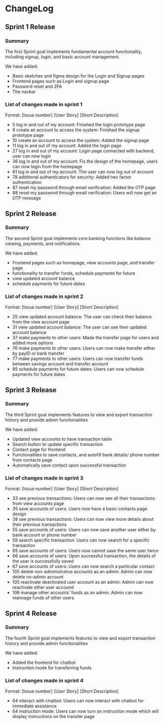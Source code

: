 # ChangeLog
## Sprint 1 Release
### Summary

The first Sprint goal implements fundamental account functionality, including signup, login, and basic account management.

We have added:

* Basic sketches and figma design for the Login and Signup pages
* Frontend pages such as Login and signup page
* Password reset and 2FA
* The navbar
  
### List of changes made in sprint 1
Format: [Issue number] [User Story] [Short Description]
* 5 log in and out of my account: Finished the login prototype page
* 6 create an account to access the system: Finished the signup prototype page
* 10 create an account to access the system: Added the signup page
* 11 log in and out of my account: Added the login page
* 27 log in and out of my account: Login page connected with backend, user can now login
* 36 log in and out of my account: Fix the design of the homepage, users can now login from the homepage
* 61 log in and out of my account: The user can now log out of account
* 78 additional authenticators for security: Added two factor authentication
* 87 reset my password through email verification: Added the OTP page
* 88 reset my password through email verification: Users will now get an OTP message

## Sprint 2 Release
### Summary

The second Sprint goal implements core banking functions like balance viewing, payments, and notifications.

We have added:

* Frontend pages such as homepage, view accounts page, and transfer page
* functionality to transfer funds, schedule payments for future
* view updated account balance
* schedule payments for future dates
  
### List of changes made in sprint 2
Format: [Issue number] [User Story] [Short Description]
* 25 view updated account balance: The user can check their balance from the view account page
* 31 view updated account balance: The user can see their updated account balance
* 37 make payments to other users: Made the transfer page for users and added more options
* 76 make payments to other users: Users can now make transfer either by payID or bank transfer
* 77 make payments to other users: Users can now transfer funds between savings account and transfer account
* 85 schedule payments for future dates: Users can now schedule payments for future dates

## Sprint 3 Release
### Summary

The third Sprint goal implements features to view and export transaction history and provide admin functionalities

We have added:

* Updated view accounts to have transaction table
* Search button to update specific transaction
* Contact page for frontend
* Functionalities to save contacts, and autofill bank details/ phone number from contacts page
* Automatically save contact upon successful transaction

### List of changes made in sprint 3
Format: [Issue number] [User Story] [Short Description]
* 33 see previous transactions: Users can now see all their transactions from view accounts page
* 35 save accounts of users: Users now have a basic contacts page design
* 38 see previous transactions: Users can now view more details about their previous transactions
* 55 save accounts of users: Users can now save another user either by bank account or phone number
* 59 search specific transaction: Users can now search for a specific transaction
* 65 save accounts of users: Users now cannot save the same user twice
* 66 save accounts of users: Upon successful transaction, the details of the user is successfully saved
* 67 save accounts of users: Users can now search a particular contact
* 105 delete non-administrative accounts as an admin: Admin can now delete no-admin account
* 105 reactivate deactivated user account as an admin: Admin can now reactivate other user accound
* 106 manage other accounts’ funds as an admin: Admin can now mannage funds of other users

## Sprint 4 Release
### Summary

The fourth Sprint goal implements features to view and export transaction history and provide admin functionalities

We have added:

* Added the frontend for chatbot
* Instruction mode for transferring funds

### List of changes made in sprint 4
Format: [Issue number] [User Story] [Short Description]
* 64 interact with chatbot: Users can now interact with chatbot for immediate assistance
* 64 instruction mode: Users can now turn on instruction mode which will display instructions on the transfer page
